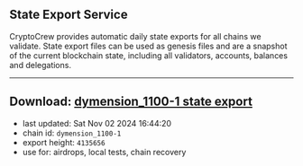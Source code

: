 ## State Export Service
CryptoCrew provides automatic daily state exports for all chains we validate. State export files can be used as genesis files and are a snapshot of the current blockchain state, including all validators, accounts, balances and delegations.

---
**Download: [dymension_1100-1 state export](https://dl-eu2.ccvalidators.com/SERVICE/dymension/dymension_1100-1_export_4135656.json)**
---

- last updated: Sat Nov 02 2024 16:44:20
- chain id: `dymension_1100-1`
- export height: `4135656`
- use for: airdrops, local tests, chain recovery
